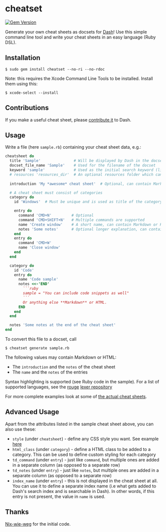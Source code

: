 # cheatset

[![Gem Version](https://badge.fury.io/rb/cheatset.png)](http://badge.fury.io/rb/cheatset)

Generate your own cheat sheets as docsets for [Dash](http://kapeli.com/dash)!
Use this simple command line tool and write your cheat sheets in an easy
language (Ruby DSL).

## Installation

    $ sudo gem install cheatset --no-ri --no-rdoc

Note: this requires the Xcode Command Line Tools to be installed. Install them using this:

    $ xcode-select --install
    
## Contributions

If you make a useful cheat sheet, please [contribute it](https://github.com/Kapeli/cheatsheets#readme) to Dash.

## Usage

Write a file (here `sample.rb`) containing your cheat sheet data, e.g.:

```ruby
cheatsheet do
  title 'Sample'               # Will be displayed by Dash in the docset list
  docset_file_name 'Sample'    # Used for the filename of the docset
  keyword 'sample'             # Used as the initial search keyword (listed in Preferences > Docsets)
  # resources 'resources_dir'  # An optional resources folder which can contain images or anything else
  
  introduction 'My *awesome* cheat sheet'  # Optional, can contain Markdown or HTML

  # A cheat sheet must consist of categories
  category do
    id 'Windows'  # Must be unique and is used as title of the category

    entry do
      command 'CMD+N'         # Optional
      command 'CMD+SHIFT+N'   # Multiple commands are supported
      name 'Create window'    # A short name, can contain Markdown or HTML
      notes 'Some notes'      # Optional longer explanation, can contain Markdown or HTML
    end
    entry do
      command 'CMD+W'
      name 'Close window'
    end
  end

  category do
    id 'Code'
    entry do
      name 'Code sample'
      notes <<-'END'
        ```ruby
        sample = "You can include code snippets as well"
        ```
        Or anything else **Markdown** or HTML.
      END
    end
  end

  notes 'Some notes at the end of the cheat sheet'
end
```

To convert this file to a docset, call

    $ cheatset generate sample.rb

The following values may contain Markdown or HTML:

* The `introduction` and the `notes` of the cheat sheet
* The `name` and the `notes` of the entries

Syntax highlighting is supported (see Ruby code in the sample). For a list of supported languages, see the [rouge](http://rouge.jneen.net/) [lexer repository](https://github.com/jneen/rouge/tree/master/spec/lexers)

For more complete examples look at some of
[the actual cheat sheets](https://github.com/Kapeli/cheatsheets/tree/master/cheatsheets).

## Advanced Usage

Apart from the attributes listed in the sample cheat sheet above, you can also use these:

* `style` (under `cheatsheet`) - define any CSS style you want. See example [here](https://github.com/Kapeli/cheatsheets/blob/f9e40e30b6fde9063b7a0fb5de8fb203851b17df/cheatsheets/CSS_Named_Colors.rb#L7-L12)
* `html_class` (under `category`) - define a HTML class to be added to a category. This can be used to define custom styling for each category
* `td_command` (under `entry`) - just like `command`, but multiple ones are added in a separate column (as opposed to a separate row)
* `td_notes` (under `entry`) - just like `notes`, but multiple ones are added in a separate column (as opposed to a separate row)
* `index_name` (under `entry`) - this is not displayed in the cheat sheet at all. You can use it to define a separate index name (i.e what gets added to Dash's search index and is searchable in Dash). In other words, if this entry is not present, the value in `name` is used.

## Thanks

[Nix-wie-weg](https://github.com/Nix-wie-weg/dasheets) for the initial code.
